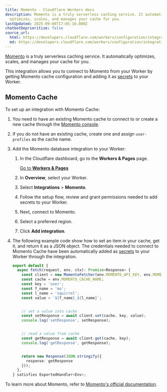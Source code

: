 ```yaml
---
title: Momento · Cloudflare Workers docs
description: Momento is a truly serverless caching service. It automatically
  optimizes, scales, and manages your cache for you.
lastUpdated: 2025-09-08T17:05:16.000Z
chatbotDeprioritize: false
source_url:
  html: https://developers.cloudflare.com/workers/configuration/integrations/momento/
  md: https://developers.cloudflare.com/workers/configuration/integrations/momento/index.md
---
```


[Momento](https://gomomento.com/) is a truly serverless caching service. It automatically optimizes, scales, and manages your cache for you.

This integration allows you to connect to Momento from your Worker by getting Momento cache configuration and adding it as [secrets](https://developers.cloudflare.com/workers/configuration/environment-variables/) to your Worker.

## Momento Cache

To set up an integration with Momento Cache:

1. You need to have an existing Momento cache to connect to or create a new cache through the [Momento console](https://console.gomomento.com/).

2. If you do not have an existing cache, create one and assign `user-profiles` as the cache name.

3. Add the Momento database integration to your Worker:

   1. In the Cloudflare dashboard, go to the **Workers & Pages** page.

      [Go to **Workers & Pages**](https://dash.cloudflare.com/?to=/:account/workers-and-pages)

   2. In **Overview**, select your Worker.

   3. Select **Integrations** > **Momento**.

   4. Follow the setup flow, review and grant permissions needed to add secrets to your Worker.

   5. Next, connect to Momento.

   6. Select a preferred region.

   7. Click **Add integration**.

4. The following example code show how to set an item in your cache, get it, and return it as a JSON object. The credentials needed to connect to Momento Cache have been automatically added as [secrets](https://developers.cloudflare.com/workers/configuration/secrets/) to your Worker through the integration.

   ```ts
   export default {
     async fetch(request, env, ctx): Promise<Response> {
       const client = new MomentoFetcher(env.MOMENTO_API_KEY, env.MOMENTO_REST_ENDPOINT);
       const cache = env.MOMENTO_CACHE_NAME;
       const key = 'user';
       const f_name = 'mo';
       const l_name = 'squirrel';
       const value = `${f_name}_${l_name}`;


       // set a value into cache
       const setResponse = await client.set(cache, key, value);
       console.log('setResponse', setResponse);


       // read a value from cache
       const getResponse = await client.get(cache, key);
       console.log('getResponse', getResponse);


       return new Response(JSON.stringify({
         response: getResponse
       }));
     },
   } satisfies ExportedHandler<Env>;
   ```

To learn more about Momento, refer to [Momento's official documentation](https://docs.momentohq.com/getting-started).
